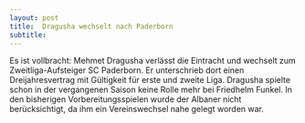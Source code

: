 ```yaml
---
layout: post
title:  Dragusha wechselt nach Paderborn
subtitle:  
---
```


Es ist vollbracht: Mehmet Dragusha verlässt die Eintracht und wechselt zum Zweitliga-Aufsteiger SC Paderborn. Er unterschrieb dort einen Dreijahresvertrag mit Gültigkeit für erste und zweite Liga. Dragusha spielte schon in der vergangenen Saison keine Rolle mehr bei Friedhelm Funkel. In den bisherigen Vorbereitungsspielen wurde der Albaner nicht berücksichtigt, da ihm ein Vereinswechsel nahe gelegt worden war. 



